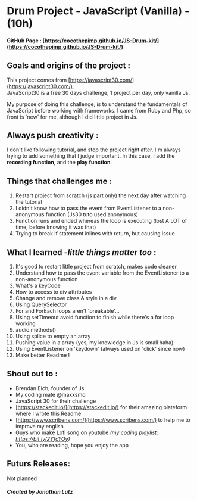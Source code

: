 
#  Drum Project - JavaScript (Vanilla) - (10h)  
####  GitHub  Page : [https://cocothepimp.github.io/JS-Drum-kit/](https://cocothepimp.github.io/JS-Drum-kit/)  
  
##  Goals and  origins  of the  project :  
This  project  comes from  [https://javascript30.com/](https://javascript30.com/).  
JavaScript30  is  a free 30  days  challenge, 1  project  per  day, only vanilla Js.  
  
My purpose of doing this challenge, is to understand the fundamentals of JavaScript before working with frameworks. I  came  from Ruby and  Php, so  front  is 'new' for me, although  I  did  little  project  in Js.  
  
##  Always push  creativity :  
I  don't like  following  tutorial, and  stop  the project right after. I'm always trying to add something that I judge important. In this  case,  I  add  the  **recording  function**, and the  **play  function**.  
  
  
##  Things  that  challenges  me :  
1) Restart project from  scratch  (js part only)  the next day after  watching  the  tutorial  
2) I didn't know how to  pass  the event  from  EventListener  to a non-anonymous  function  (Js30  tuto  used  anonymous)  
3) Function runs and  ended  whereas  the loop  is  executing  (lost A LOT of  time, before  knowing  it  was  that)  
4) Trying  to  break  if  statement  inlines  with  return, but causing  issue  
  
##  What I  learned  *-little  things matter  too* :  
1) It's  good  to restart little project from  scratch,  makes  code  cleaner  
2) Understand how to  pass  the event variable from the  EventListener  to a non-anonymous  function  
3) What's  a  keyCode  
4) How to access to div attributes  
5) Change and  remove  class  &  style  in a div  
6) Using  QuerySelector  
7) For and  ForEach loops  aren't 'breakable'...  
8) Using  setTimeout  avoid  function to  finish  while there's  a for  loop  working  
9) audio.methods()  
10) Using splice to  empty  an  array  
11) Pushing  value in  a  array  (yes, my knowledge in Js is small haha)  
12) Using  EventListener  on 'keydown'  (always used on 'click' since now)  
13) Make  better  Readme !  
  
  
##  Shout out  to :  
- Brendan  Eich,  founder  of Js  
- My coding mate @maxxsmo  
- JavaScript 30 for their  challenge  
- [https://stackedit.io/](https://stackedit.io/)  for their amazing plateform where I wrote this Readme  
- [https://www.scribens.com/](https://www.scribens.com/) to help me to improve my english  
- Guys  who  make  Lofi  song on youtube *(my  coding playlist: https://bit.ly/2YfcYOy)*  
- You,  who are  reading,  hope  you  enjoy  the  app  
  
  
##  Futurs  Releases:  
  
Not planned  
  
#####  Created by Jonathan Lutz

